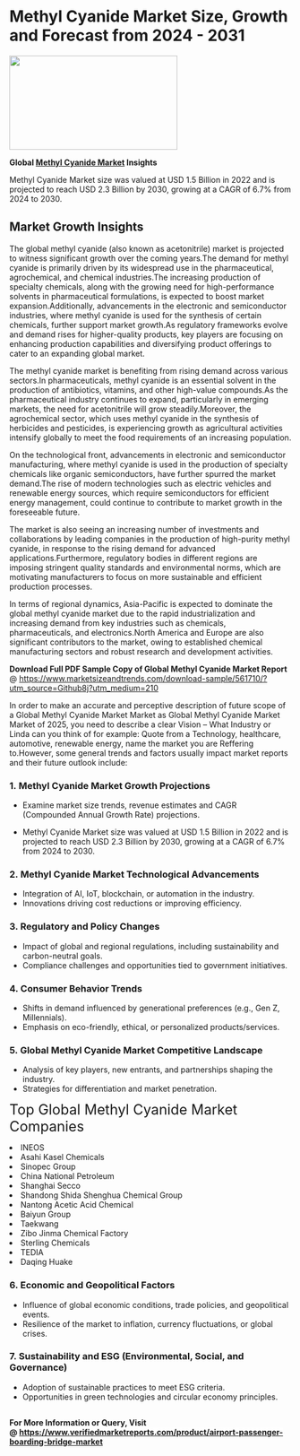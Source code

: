 <H1>Methyl Cyanide Market Size, Growth and Forecast from 2024 - 2031</H1><img class="aligncenter size-medium wp-image-584254" src="https://thirdeyenews.in/wp-content/uploads/2024/09/Global-Market-Research-300x168.jpeg" alt="" width="300" height="168" /><p><strong>Global&nbsp;<a href="https://www.marketsizeandtrends.com/download-sample/561710/?utm_source=Github8j?utm_medium=210">Methyl Cyanide Market</a> Insights</strong></p><p>Methyl Cyanide Market size was valued at USD 1.5 Billion in 2022 and is projected to reach USD 2.3 Billion by 2030, growing at a CAGR of 6.7% from 2024 to 2030.</p><p><h2>Market Growth Insights</h2> <p>The global methyl cyanide (also known as acetonitrile) market is projected to witness significant growth over the coming years.The demand for methyl cyanide is primarily driven by its widespread use in the pharmaceutical, agrochemical, and chemical industries.The increasing production of specialty chemicals, along with the growing need for high-performance solvents in pharmaceutical formulations, is expected to boost market expansion.Additionally, advancements in the electronic and semiconductor industries, where methyl cyanide is used for the synthesis of certain chemicals, further support market growth.As regulatory frameworks evolve and demand rises for higher-quality products, key players are focusing on enhancing production capabilities and diversifying product offerings to cater to an expanding global market.</p> <p>The methyl cyanide market is benefiting from rising demand across various sectors.In pharmaceuticals, methyl cyanide is an essential solvent in the production of antibiotics, vitamins, and other high-value compounds.As the pharmaceutical industry continues to expand, particularly in emerging markets, the need for acetonitrile will grow steadily.Moreover, the agrochemical sector, which uses methyl cyanide in the synthesis of herbicides and pesticides, is experiencing growth as agricultural activities intensify globally to meet the food requirements of an increasing population.</p> <p>On the technological front, advancements in electronic and semiconductor manufacturing, where methyl cyanide is used in the production of specialty chemicals like organic semiconductors, have further spurred the market demand.The rise of modern technologies such as electric vehicles and renewable energy sources, which require semiconductors for efficient energy management, could continue to contribute to market growth in the foreseeable future.</p> <p>The market is also seeing an increasing number of investments and collaborations by leading companies in the production of high-purity methyl cyanide, in response to the rising demand for advanced applications.Furthermore, regulatory bodies in different regions are imposing stringent quality standards and environmental norms, which are motivating manufacturers to focus on more sustainable and efficient production processes.</p> <p>In terms of regional dynamics, Asia-Pacific is expected to dominate the global methyl cyanide market due to the rapid industrialization and increasing demand from key industries such as chemicals, pharmaceuticals, and electronics.North America and Europe are also significant contributors to the market, owing to established chemical manufacturing sectors and robust research and development activities.</p> <p><span class=""><strong>Download Full PDF Sample Copy of Global Methyl Cyanide Market Report</strong> @ <a href="https://www.marketsizeandtrends.com/download-sample/561710/?utm_source=Github8j?utm_medium=210" target="_blank">https://www.marketsizeandtrends.com/download-sample/561710/?utm_source=Github8j?utm_medium=210</a></span></p><p>In order to make an accurate and perceptive description of future scope of a Global&nbsp;Methyl Cyanide Market Market as Global&nbsp;Methyl Cyanide Market Market of 2025, you need to describe a clear Vision &ndash; What Industry or Linda can you think of for example: Quote from a Technology, healthcare, automotive, renewable energy, name the market you are Reffering to.However, some general trends and factors usually impact market reports and their future outlook include:</p><h3>1.&nbsp;<strong>Methyl Cyanide Market Growth Projections</strong></h3><ul><li>Examine market size trends, revenue estimates and CAGR (Compounded Annual Growth Rate) projections.</li><li><p>Methyl Cyanide Market size was valued at USD 1.5 Billion in 2022 and is projected to reach USD 2.3 Billion by 2030, growing at a CAGR of 6.7% from 2024 to 2030.</p></li></ul><h3>2.&nbsp;<strong>Methyl Cyanide Market Technological Advancements</strong></h3><ul><li>Integration of AI, IoT, blockchain, or automation in the industry.</li><li>Innovations driving cost reductions or improving efficiency.</li></ul><h3>3.&nbsp;<strong>Regulatory and Policy Changes</strong></h3><ul><li>Impact of global and regional regulations, including sustainability and carbon-neutral goals.</li><li>Compliance challenges and opportunities tied to government initiatives.</li></ul><h3>4.&nbsp;<strong>Consumer Behavior Trends</strong></h3><ul><li>Shifts in demand influenced by generational preferences (e.g., Gen Z, Millennials).</li><li>Emphasis on eco-friendly, ethical, or personalized products/services.</li></ul><h3>5.&nbsp;<strong>Global Methyl Cyanide Market Competitive Landscape</strong></h3><ul><li>Analysis of key players, new entrants, and partnerships shaping the industry.</li><li>Strategies for differentiation and market penetration.</li></ul><p data-pm-slice="1 1 []"><span style="color: inherit; font-family: inherit; font-size: 25px;">Top Global Methyl Cyanide Market Companies</span></p><div class="" data-test-id=""><p><li>INEOS</li><li> Asahi Kasel Chemicals</li><li> Sinopec Group</li><li> China National Petroleum</li><li> Shanghai Secco</li><li> Shandong Shida Shenghua Chemical Group</li><li> Nantong Acetic Acid Chemical</li><li> Baiyun Group</li><li> Taekwang</li><li> Zibo Jinma Chemical Factory</li><li> Sterling Chemicals</li><li> TEDIA</li><li> Daqing Huake</li></p></div><h3>6.&nbsp;<strong>Economic and Geopolitical Factors</strong></h3><ul><li>Influence of global economic conditions, trade policies, and geopolitical events.</li><li>Resilience of the market to inflation, currency fluctuations, or global crises.</li></ul><h3>7.&nbsp;<strong>Sustainability and ESG (Environmental, Social, and Governance)</strong></h3><ul><li>Adoption of sustainable practices to meet ESG criteria.</li><li>Opportunities in green technologies and circular economy principles.</li></ul><h2><strong style="font-size: 14px;">For More Information or Query, Visit @&nbsp;</strong><a style="background-color: #ffffff; font-size: 14px;" href="https://www.marketsizeandtrends.com/report/methyl-cyanide-market/" target="_blank">https://www.verifiedmarketreports.com/product/airport-passenger-boarding-bridge-market</a></h2>